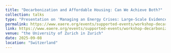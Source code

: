 ```yaml
---
title: "Decarbonization and Affordable Housing: Can We Achieve Both?"
collection: talks
type: "Presentation on 'Managing an Energy Crises: Large-Scale Evidence of Residential Natural Gas Savings Through Financial Rewards'"
permalink: https://www.eaere.org/events/supported-events/workshop-decarbonization-and-affordable-housing-can-we-achieve-both/
link: https://www.eaere.org/events/supported-events/workshop-decarbonization-and-affordable-housing-can-we-achieve-both/
venue: "the University of Zurich in Zurich"
date: 2025-09-08
location: "Switzerland"
---
```

